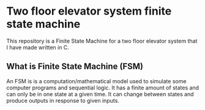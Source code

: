 # Two floor elevator system finite state machine
This repository is a Finite State Machine for a two floor elevator system that I have made
written in C.

## What is Finite State Machine (FSM)

An FSM is is a computation/mathematical model used to simulate some computer programs and sequential logic.
It has a finite amount of states and can only be in one state at a given time. It can change between states and produce outputs
in response to given inputs. 
